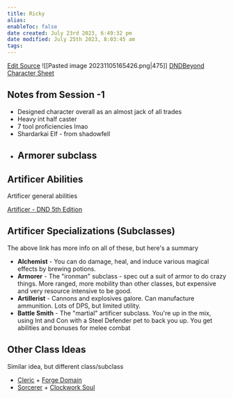 ```yaml
---
title: Ricky
alias: 
enableToc: false
date created: July 23rd 2023, 6:49:32 pm
date modified: July 25th 2023, 8:03:45 am
tags: 
---
```

[Edit Source](https://github.com/bradhaas/TheCompendium-v2/blob/main/PCs/Ricky.md)
![[Pasted image 20231105165426.png|475]]
[DNDBeyond Character Sheet](https://www.dndbeyond.com/campaigns/4388693)
## Notes from Session -1
- Designed character overall as an almost jack of all trades
- Heavy int half caster
- 7 tool proficiencies lmao
- Shardarkai Elf - from shadowfell
- Armorer subclass
	- 
## Artificer Abilities
Artificer general abilities

[Artificer - DND 5th Edition](http://dnd5e.wikidot.com/artificer)

## Artificer Specializations (Subclasses)
The above link has more info on all of these, but here's a summary
- **Alchemist** - You can do damage, heal, and induce various magical effects by brewing potions.
- **Armorer** - The "ironman" subclass - spec out a suit of armor to do crazy things. More ranged, more mobility than other classes, but expensive and very resource intensive to be good.
- **Artillerist** - Cannons and explosives galore. Can manufacture ammunition. Lots of DPS, but limited utility.
- **Battle Smith** - The "martial" artificer subclass. You're up in the mix, using Int and Con with a Steel Defender pet to back you up. You get abilities and bonuses for melee combat

## Other Class Ideas
Similar idea, but different class/subclass
- [Cleric](http://dnd5e.wikidot.com/cleric) + [Forge Domain](http://dnd5e.wikidot.com/cleric:forge)
- [Sorcerer](http://dnd5e.wikidot.com/sorcerer) + [Clockwork Soul](http://dnd5e.wikidot.com/sorcerer:clockwork-soul)
